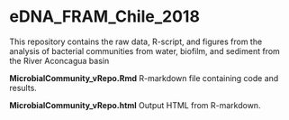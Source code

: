 # eDNA_FRAM_Chile_2018
This repository contains the raw data, R-script, and figures from the analysis of bacterial communities from water, biofilm, and sediment from the River Aconcagua basin

**MicrobialCommunity_vRepo.Rmd**
R-markdown file containing code and results.

**MicrobialCommunity_vRepo.html**
Output HTML from R-markdown.
